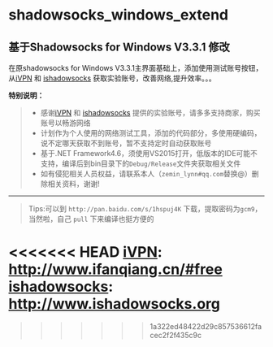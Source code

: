 # shadowsocks_windows_extend

## 基于Shadowsocks for Windows V3.3.1 修改



在原shadowsocks for Windows V3.3.1主界面基础上，添加使用测试账号按钮，从[iVPN] 和 [ishadowsocks] 获取实验账号，改善网络,提升效率。。。

**特别说明：**

> * 感谢[iVPN] 和 [ishadowsocks] 提供的实验账号，请多多支持商家，购买账号以畅游网络
> * 计划作为个人使用的网络测试工具，添加的代码部分，多使用硬编码，说不定哪天获取不到账号，暂不支持定时自动获取账号
> * 基于.NET Framework4.6，须使用VS2015打开，低版本的IDE可能不支持，编译后到bin目录下的`Debug/Release`文件夹获取相关文件
> * 如有侵犯相关人员权益，请联系本人（`zemin_lynn#qq.com`替换@）删除相关资料，谢谢!


----------------------
> Tips:可以到 `http://pan.baidu.com/s/1hspuj4K` 下载，提取密码为`gcm9`，当然啦，自己 `pull` 下来编译也挺方便的  

<<<<<<< HEAD
[iVPN]:					http://www.ifanqiang.cn/#free
[ishadowsocks]:			http://www.ishadowsocks.org
=======
[iVPN]:			http://www.ifanqiang.cn/#free
[ishadowsocks]:			http://www.ishadowsocks.org
>>>>>>> 1a322ed48422d29c857536612facec2f2f435c9c
